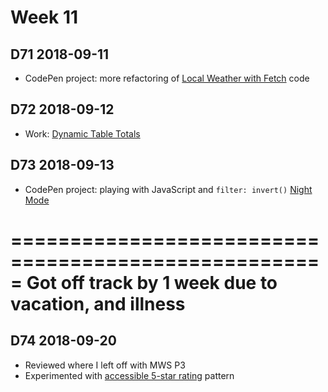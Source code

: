 # Week 11

## D71 2018-09-11

- CodePen project: more refactoring of [Local Weather with Fetch](https://codepen.io/digilou/pen/BOByON) code

## D72 2018-09-12

- Work: [Dynamic Table Totals](https://codepen.io/digilou/pen/ZMoaow)

## D73 2018-09-13

- CodePen project: playing with JavaScript and `filter: invert()` [Night Mode](https://codepen.io/digilou/pen/gxvvwq)

=====================================================
Got off track by 1 week due to vacation, and illness
=====================================================

## D74 2018-09-20

- Reviewed where I left off with MWS P3
- Experimented with [accessible 5-star rating](https://codepen.io/digilou/pen/GXeJNg) pattern
